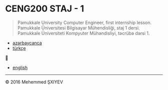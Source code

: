 # CENG200 STAJ - 1
> Pamukkale University Computer Engineer, first internship lesson. <br>
> Pamukkale Üniversitesi Bilgisayar Mühendisliği, staj 1 dersi. <br>
> Pamukkale Üniversiteti Kompyuter Mühəndisliyi, təcrübə dərsi 1. <br>

  * [azərbaycanca](https://github.com/mahammad/CENG200_STAJ1/blob/master/rm/az.md#azerkosmos-t%C9%99cr%C3%BCb%C9%99-program%C4%B1-tap%C5%9F%C4%B1r%C4%B1qlar%C4%B1)
  * [türkçe](https://github.com/mahammad/CENG200_STAJ1/blob/master/rm/tr.md#azerkosmos-staj-program%C4%B1-g%C3%B6revleri)
  
  :arrows_counterclockwise:

  * [english]()

  ------------------
  :copyright: 2016 Mehemmed ŞXIYEV 

  
